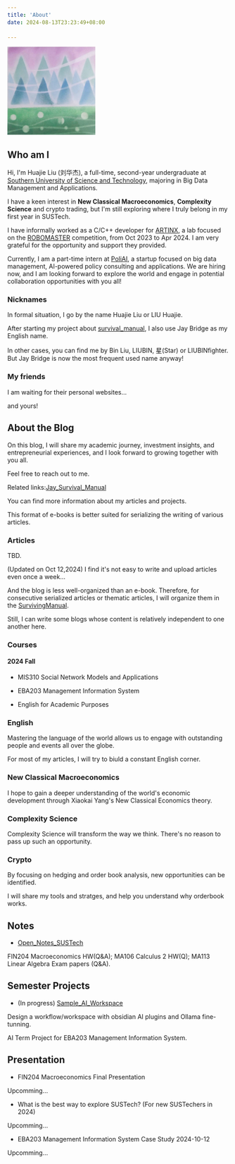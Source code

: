 ```yaml
---
title: 'About'
date: 2024-08-13T23:23:49+08:00

---
```


<img src="icon.jpg" alt="alt text" style="width:200px;height:auto;">

## Who am I

Hi, I'm Huajie Liu (刘华杰), a full-time, second-year undergraduate at [Southern University of Science and Technology](https://www.sustech.edu.cn/), majoring in Big Data Management and Applications.

I have a keen interest in **New Classical Macroeconomics**, **Complexity Science** and crypto trading, but I'm still exploring where I truly belong in my first year in SUSTech.

I have informally worked as a C/C++ developer for [ARTINX](https://mp.weixin.qq.com/s/YfFsbup3Vw61xo0SRzQpZw), a lab focused on the [ROBOMASTER](https://www.robomaster.com/zh-CN) competition, from Oct 2023 to Apr 2024. I am very grateful for the opportunity and support they provided.

Currently, I am a part-time intern at [PoliAI](https://mp.weixin.qq.com/s?__biz=MzkyOTY0MjUwOQ==&mid=2247483713&idx=1&sn=fd5d782562a0d85c83debb5a6ee7ef69&chksm=c33f600868bf845ed3c61e2cce88c3fd5ca64bddc38ef34d599cf8420d4ab9348b61dab2ad91&mpshare=1&scene=23&srcid=09028BlZGnW8RciGs4wMnNQV&sharer_shareinfo=d4bf94603d9d468381931768fdf80932&sharer_shareinfo_first=d4bf94603d9d468381931768fdf80932#rd), a startup focused on big data management, AI-powered policy consulting and applications. We are hiring now, and I am looking forward to explore the world and engage in potential collaboration opportunities with you all!

### Nicknames

In formal situation, I go by the name Huajie Liu or LIU Huajie.

After starting my project about [survival_manual](https://liubinfighter.github.io/Jay_Survival_Manual/#/), I also use Jay Bridge as my English name.

In other cases, you can find me by Bin Liu, LIUBIN, 星(Star) or LIUBINfighter. But Jay Bridge is now the most frequent used name anyway!

### My friends

I am waiting for their personal websites...

and yours!

## About the Blog

On this blog, I will share my academic journey, investment insights, and entrepreneurial experiences, and I look forward to growing together with you all.

Feel free to reach out to me.

Related links:[Jay_Survival_Manual](https://liubinfighter.github.io/Jay_Survival_Manual/#/)

You can find more information about my articles and projects.

This format of e-books is better suited for serializing the writing of various articles.

### Articles

TBD.

(Updated on Oct 12,2024) I find it's not easy to write and upload articles even once a week...

And the blog is less well-organized than an e-book. Therefore, for consecutive serialized articles or thematic articles, I will organize them in the [SurvivingManual](https://liubinfighter.github.io/Jay_Survival_Manual/#/).

Still, I can write some blogs whose content is relatively independent to one another here.

### Courses

#### 2024 Fall

- MIS310 Social Network Models and Applications

- EBA203 Management Information System

- English for Academic Purposes

### English

Mastering the language of the world allows us to engage with outstanding people and events all over the globe.

For most of my articles, I will try to biuld a constant English corner.

### New Classical Macroeconomics

I hope to gain a deeper understanding of the world's economic development through Xiaokai Yang's New Classical Economics theory.

### Complexity Science

Complexity Science will transform the way we think. There's no reason to pass up such an opportunity.

### Crypto

By focusing on hedging and order book analysis, new opportunities can be identified.

I will share my tools and stratges, and help you understand why orderbook works.

## Notes

- [Open_Notes_SUSTech](https://github.com/LIUBINfighter/Open_Notes_SUSTech)

FIN204 Macroeconomics HW(Q&A); MA106 Calculus 2 HW(Q); MA113 Linear Algebra Exam papers (Q&A).

## Semester Projects

- (In progress) [Sample_AI_Workspace](https://github.com/LIUBINfighter/Sample_AI_Workspace)

Design a workflow/workspace with obsidian AI plugins and Ollama fine-tunning.

AI Term Project for EBA203 Management Information System.

## Presentation

- FIN204 Macroeconomics Final Presentation

Upcomming...

- What is the best way to explore SUSTech? (For new SUSTechers in 2024)

Upcomming...

- EBA203 Management Information System Case Study 2024-10-12

Upcomming...
